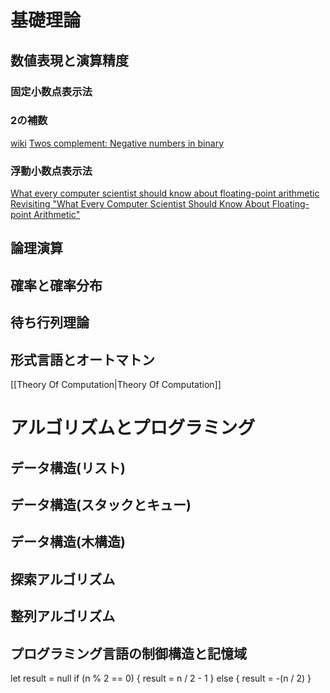 # 基礎理論
## 数値表現と演算精度

### 固定小数点表示法

### 2の補数

[wiki](https://en.wikipedia.org/wiki/Two%27s_complement)
[Twos complement: Negative numbers in binary](https://www.youtube.com/watch?v=4qH4unVtJkE)

### 浮動小数点表示法

[What every computer scientist should know about floating-point arithmetic](https://www.itu.dk/~sestoft/bachelor/IEEE754_article.pdf)
[Revisiting "What Every Computer Scientist Should Know About Floating-point Arithmetic"](https://arxiv.org/abs/2012.02492)
## 論理演算

## 確率と確率分布

## 待ち行列理論

## 形式言語とオートマトン

[[Theory Of Computation|Theory Of Computation]]

# アルゴリズムとプログラミング

## データ構造(リスト)
## データ構造(スタックとキュー)
## データ構造(木構造)
## 探索アルゴリズム

## 整列アルゴリズム
## プログラミング言語の制御構造と記憶域

let result = null
if (n % 2 == 0) {
	result = n / 2 - 1
} else {
	result = -(n / 2)
}
